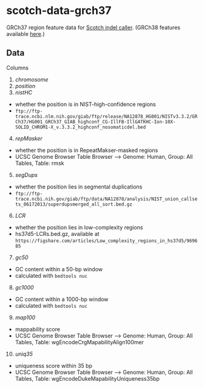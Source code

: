# scotch-data-grch37

GRCh37 region feature data for [Scotch indel caller](https://github.com/AshleyLab/scotch). (GRCh38 features available [here](https://github.com/AshleyLab/scotch-data-grch38).)

## Data

Columns
1. *chromosome*
2. *position*
3. *nistHC*
  * whether the position is in NIST-high-confidence regions
  * `ftp://ftp-trace.ncbi.nlm.nih.gov/giab/ftp/release/NA12878_HG001/NISTv3.3.2/GRCh37/HG001_GRCh37_GIAB_highconf_CG-IllFB-IllGATKHC-Ion-10X-SOLID_CHROM1-X_v.3.3.2_highconf_nosomaticdel.bed`
4. *repMasker*
  * whether the position is in RepeatMakser-masked regions
  * UCSC Genome Browser Table Browser --> Genome: Human, Group: All Tables, Table: rmsk
5. *segDups*
  * whether the position lies in segmental duplications
  * `ftp://ftp-trace.ncbi.nih.gov/giab/ftp/data/NA12878/analysis/NIST_union_callsets_06172013/superdupsmerged_all_sort.bed.gz`
6. *LCR*
  * whether the position lies in low-complexity regions
  * hs37d5-LCRs.bed.gz, available at `https://figshare.com/articles/Low_complexity_regions_in_hs37d5/969685`
7. *gc50*
  * GC content within a 50-bp window
  * calculated with `bedtools nuc`
8. *gc1000*
  * GC content within a 1000-bp window
  * calculated with `bedtools nuc`
9. *map100*
  * mappability score
  * UCSC Genome Browser Table Browser --> Genome: Human, Group: All Tables, Table: wgEncodeCrgMapabilityAlign100mer
10. *uniq35*
  * uniqueness score within 35 bp
  * UCSC Genome Browser Table Browser --> Genome: Human, Group: All Tables, Table: wgEncodeDukeMapabilityUniqueness35bp
